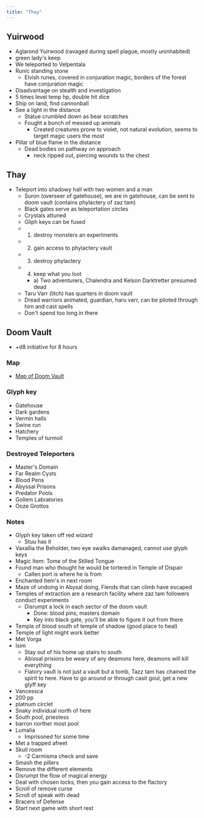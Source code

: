 ```yaml
---
title: "Thay"
---
```


Yuirwood
--------
- Aglarond Yuirwood (ravaged during spell plague, mostly uninhabited)
- green lady's keep
- We teleported to Velpentala
- Runic standing stone
  - Elvish runes, covered in conjuration magic, borders of the forest have conjuration magic
- Disadvantage on stealth and investigation
- 5 times level temp hp, double hit dice
- Ship on land, find cannonball
- See a light in the distance
  - Statue crumbled down as bear scratches
  - Fought a bunch of messed up animals
    - Created creatures prone to violet, not natural evolution, seems to target magic users the most
- Pillar of blue flame in the distance
  - Dead bodies on pathway on approach
    - neck ripped out, piercing wounds to the chest

Thay
----
- Teleport into shadowy hall with two women and a man
  - Suron (overseer of gatehouse), we are in gatehouse, can be sent to doom vault (contains phylactery of zaz tam)
  - Black gates serve as teleportation circles
  - Crystals attuned
  - Gliph keys can be fused
  - 1) destroy monsters an experiments
  - 2) gain access to phylactery vault
  - 3) destroy phylactery
  - 4) keep what you loot
     - a) Two adventurers, Chalendra and Kelson Darktretter presumed dead
  - Taru Varr (litch) has quarters in doom vault
  - Dread warriors animated, guardian, haru varr, can be piloted through him and cast spells
  - Don't spend too long in there

Doom Vault
----------
- +d8 initiative for 8 hours

### Map
- [Map of Doom Vault](doom-vault-map.jpg)

### Glyph key
- Gatehouse
- Dark gardens
- Vermin halls
- Swine run
- Hatchery
- Temples of turmoil

### Destroyed Teleporters
- Master's Domain
- Far Realm Cysts
- Blood Pens
- Abyssal Prisons
- Predator Pools
- Gollem Labratories
- Ooze Grottos

### Notes
- Glyph key taken off red wizard
  - Stuu has it
- Vaxallia the Beholder, two eye swalks damanaged, cannot use glyph keys
- Magic Item: Tome of the Stilled Tongue
- Found man who thought he would be tortered in Temple of Dispair
  - Callen port is where he is from
- Enchanted Item's in next room
- Maze of undoing in Abysal doing, Fiends that can climb have escaped
- Temples of extraction are a research facility where zaz tam followers conduct experiments
  - Disrumpt a lock in each sector of the doom vault
    - Done: blood pins, masters domain
    - Key into black gate, you'll be able to figure it out from there
- Temple of blood south of temple of shadow (good place to heal)
- Temple of light might work better
- Met Vorga
- Isim
  - Stay out of his home up stairs to south
  - Abissal prisions be weary of any deamons here, deamons will kill everything
  - Flatory vault is not just a vault but a tomb, Tazz tam has chained the spirit to here. Have to go around or through casit goul, get a new glyff key
- Vancessca
- 200 pp
- platnum circlet
- Snaky individual north of here
- South pool, priestess
- barron norther most pool
- Lumalia
  - Imprisoned for some time
- Met a trapped afreet
- Skull room
  - -2 Carmisma check and save
- Smash the pillers
- Remove the different elements
- Disrumpt the flow of magical energy
- Deal with chosen locks, then you gain access to the flactory
- Scroll of remove curse
- Scroll of speak with dead
- Bracers of Defense
- Start next game with short rest
